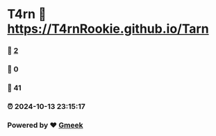 # T4rn :link: https://T4rnRookie.github.io/Tarn 
### :page_facing_up: [2](https://T4rnRookie.github.io/Tarn/tag.html) 
### :speech_balloon: 0 
### :hibiscus: 41 
### :alarm_clock: 2024-10-13 23:15:17 
### Powered by :heart: [Gmeek](https://github.com/Meekdai/Gmeek)
